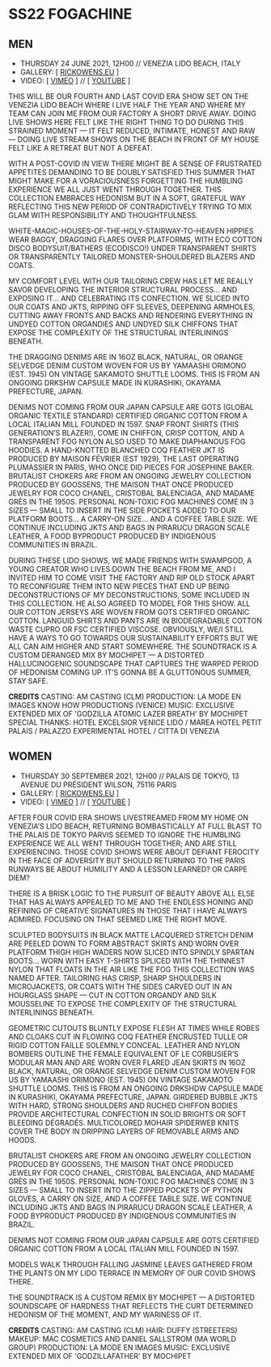 
# SS22 **FOGACHINE**

## MEN
- THURSDAY 24 JUNE 2021, 12H00 // VENEZIA LIDO BEACH, ITALY
- GALLERY: [ [RICKOWENS.EU](https://www.rickowens.eu/en/IT/collections/men-fogachine-ss22) ]
- VIDEO: [ [VIMEO](https://vimeo.com/568316588) ] // [ [YOUTUBE](https://www.youtube.com/watch?v=hwaaoofrwNo) ]

THIS WILL BE OUR FOURTH AND LAST COVID ERA SHOW SET ON THE VENEZIA LIDO BEACH WHERE I LIVE HALF THE YEAR AND WHERE MY TEAM CAN JOIN ME FROM OUR FACTORY A SHORT DRIVE AWAY. DOING LIVE SHOWS HERE FELT LIKE THE RIGHT THING TO DO DURING THIS STRAINED MOMENT — IT FELT REDUCED, INTIMATE, HONEST AND RAW — DOING LIVE STREAM SHOWS ON THE BEACH IN FRONT OF MY HOUSE FELT LIKE A RETREAT BUT NOT A DEFEAT.

WITH A POST-COVID IN VIEW THERE MIGHT BE A SENSE OF FRUSTRATED APPETITES DEMANDING TO BE DOUBLY SATISFIED THIS SUMMER THAT MIGHT MAKE FOR A VORACIOUSNESS FORGETTING THE HUMBLING EXPERIENCE WE ALL JUST WENT THROUGH TOGETHER. THIS COLLECTION EMBRACES HEDONISM BUT IN A SOFT, GRATEFUL WAY REFLECTING THIS NEW PERIOD OF CONTRADICTIVELY TRYING TO MIX GLAM WITH RESPONSIBILITY AND THOUGHTFULNESS.

WHITE-MAGIC-HOUSES-OF-THE-HOLY-STAIRWAY-TO-HEAVEN HIPPIES WEAR BAGGY, DRAGGING FLARES OVER PLATFORMS, WITH ECO COTTON DISCO BODYSUIT/BATHERS (ECODISCO!) UNDER TRANSPARENT SHIRTS OR TRANSPARENTLY TAILORED MONSTER-SHOULDERED BLAZERS AND COATS.

MY COMFORT LEVEL WITH OUR TAILORING CREW HAS LET ME REALLY SAVOR DEVELOPING THE INTERIOR STRUCTURAL PROCESS... AND EXPOSING IT... AND CELEBRATING ITS CONFECTION. WE SLICED INTO OUR COATS AND JKTS, RIPPING OFF SLEEVES, DEEPENING ARMHOLES, CUTTING AWAY FRONTS AND BACKS AND RENDERING EVERYTHING IN UNDYED COTTON ORGANDIES AND UNDYED SILK CHIFFONS THAT EXPOSE THE COMPLEXITY OF THE STRUCTURAL INTERLININGS BENEATH.

THE DRAGGING DENIMS ARE IN 16OZ BLACK, NATURAL, OR ORANGE SELVEDGE DENIM CUSTOM WOVEN FOR US BY YAMAASHI ORIMONO (EST. 1945) ON VINTAGE SAKAMOTO SHUTTLE LOOMS. THIS IS FROM AN ONGOING DRKSHW CAPSULE MADE IN KURASHIKI, OKAYAMA PREFECTURE, JAPAN.

DENIMS NOT COMING FROM OUR JAPAN CAPSULE ARE GOTS (GLOBAL ORGANIC TEXTILE STANDARD) CERTIFIED ORGANIC COTTON FROM A LOCAL ITALIAN MILL FOUNDED IN 1597.
SNAP FRONT SHIRTS (THIS GENERATION’S BLAZER!), COME IN CHIFFON, CRISP COTTON, AND A TRANSPARENT FOG NYLON ALSO USED TO MAKE DIAPHANOUS FOG HOODIES.
A HAND-KNOTTED BLANCHED COQ FEATHER JKT IS PRODUCED BY MAISON FÉVRIER (EST 1929), THE LAST OPERATING PLUMASSIER IN PARIS, WHO ONCE DID PIECES FOR JOSEPHINE BAKER.
BRUTALIST CHOKERS ARE FROM AN ONGOING JEWELRY COLLECTION PRODUCED BY GOOSSENS, THE MAISON THAT ONCE PRODUCED JEWELRY FOR COCO CHANEL, CRISTOBAL BALENCIAGA, AND MADAME GRÈS IN THE 1950S.
PERSONAL NON-TOXIC FOG MACHINES COME IN 3 SIZES — SMALL TO INSERT IN THE SIDE POCKETS ADDED TO OUR PLATFORM BOOTS... A CARRY-ON SIZE... AND A COFFEE TABLE SIZE.
WE CONTINUE INCLUDING JKTS AND BAGS IN PIRARUCU DRAGON SCALE LEATHER, A FOOD BYPRODUCT PRODUCED BY INDIGENOUS COMMUNITIES IN BRAZIL.

DURING THESE LIDO SHOWS, WE MADE FRIENDS WITH SWAMPGOD, A YOUNG CREATOR WHO LIVES DOWN THE BEACH FROM ME, AND I INVITED HIM TO COME VISIT THE FACTORY AND RIP OLD STOCK APART TO RECONFIGURE THEM INTO NEW PIECES THAT END UP BEING DECONSTRUCTIONS OF MY DECONSTRUCTIONS, SOME INCLUDED IN THIS COLLECTION. HE ALSO AGREED TO MODEL FOR THIS SHOW.
ALL OUR COTTON JERSEYS ARE WOVEN FROM GOTS CERTIFIED ORGANIC COTTON. LANGUID SHIRTS AND PANTS ARE IN BIODEGRADABLE COTTON WASTE CUPRO OR FSC CERTIFIED VISCOSE. OBVIOUSLY, WE/I STILL HAVE A WAYS TO GO TOWARDS OUR SUSTAINABILITY EFFORTS BUT WE ALL CAN AIM HIGHER AND START SOMEWHERE.
THE SOUNDTRACK IS A CUSTOM DERANGED MIX BY MOCHIPET — A DISTORTED HALLUCINOGENIC SOUNDSCAPE THAT CAPTURES THE WARPED PERIOD OF HEDONISM COMING UP. IT’S GONNA BE A GLUTTONOUS SUMMER, STAY SAFE.

**CREDITS**
CASTING: AM CASTING (CLM)
PRODUCTION: LA MODE EN IMAGES KNOW HOW PRODUCTIONS (VENICE)
MUSIC: EXCLUSIVE EXTENDED MIX OF 'GODZILLA ATOMIC LAZER BREATH' BY MOCHIPET
SPECIAL THANKS: HOTEL EXCELSIOR VENICE LIDO / MAREA HOTEL PETIT PALAIS / PALAZZO EXPERIMENTAL HOTEL / CITTA DI VENEZIA

## WOMEN
- THURSDAY 30 SEPTEMBER 2021, 12H00 // PALAIS DE TOKYO, 13 AVENUE DU PRÉSIDENT WILSON, 75116 PARIS
- GALLERY: [ [RICKOWENS.EU](https://www.rickowens.eu/en/IT/collections/women-fogachine-ss22) ]
- VIDEO: [ [VIMEO](https://vimeo.com/618869358) ] // [ [YOUTUBE](https://www.youtube.com/watch?v=JLmEfgTSJVc) ]

AFTER FOUR COVID ERA SHOWS LIVESTREAMED FROM MY HOME ON VENEZIA’S LIDO BEACH, RETURNING BOMBASTICALLY AT FULL BLAST TO THE PALAIS DE TOKYO PARVIS SEEMED TO IGNORE THE HUMBLING EXPERIENCE WE ALL WENT THROUGH TOGETHER; AND ARE STILL EXPERIENCING. THOSE COVID SHOWS WERE ABOUT DEFIANT FEROCITY IN THE FACE OF ADVERSITY BUT SHOULD RETURNING TO THE PARIS RUNWAYS BE ABOUT HUMILITY AND A LESSON LEARNED? OR CARPE DIEM? 

THERE IS A BRISK LOGIC TO THE PURSUIT OF BEAUTY ABOVE ALL ELSE THAT HAS ALWAYS APPEALED TO ME AND THE ENDLESS HONING AND REFINING OF CREATIVE SIGNATURES IN THOSE THAT I HAVE ALWAYS ADMIRED. FOCUSING ON THAT SEEMED LIKE THE RIGHT MOVE. 

SCULPTED BODYSUITS IN BLACK MATTE LACQUERED STRETCH DENIM ARE PEELED DOWN TO FORM ABSTRACT SKIRTS AND WORN OVER PLATFORM THIGH HIGH WADERS NOW SLICED INTO SPINDLY SPARTAN BOOTS... WORN WITH EASY T-SHIRTS SPLICED WITH THE THINNEST NYLON THAT FLOATS IN THE AIR LIKE THE FOG THIS COLLECTION WAS NAMED AFTER. 
TAILORING HAS CRISP, SHARP SHOULDERS IN MICROJACKETS, OR COATS WITH THE SIDES CARVED OUT IN AN HOURGLASS SHAPE — CUT IN COTTON ORGANDY AND SILK MOUSSELINE TO EXPOSE THE COMPLEXITY OF THE STRUCTURAL INTERLININGS BENEATH. 

GEOMETRIC CUTOUTS BLUNTLY EXPOSE FLESH AT TIMES WHILE ROBES AND CLOAKS CUT IN FLOWING COQ FEATHER ENCRUSTED TULLE OR RIGID COTTON FAILLE SOLEMNLY CONCEAL. 
LEATHER AND NYLON BOMBERS OUTLINE THE FEMALE EQUIVALENT OF LE CORBUSIER’S MODULAR MAN AND ARE WORN OVER FLARED JEAN SKIRTS IN 16OZ BLACK, NATURAL, OR ORANGE SELVEDGE DENIM CUSTOM WOVEN FOR US BY YAMAASHI ORIMONO (EST. 1945) ON VINTAGE SAKAMOTO SHUTTLE LOOMS. THIS IS FROM AN ONGOING DRKSHDW CAPSULE MADE IN KURASHIKI, OKAYAMA PREFECTURE, JAPAN. 
GIRDERED BUBBLE JKTS WITH HARD, STRONG SHOULDERS AND RUCHED CHIFFON BODIES PROVIDE ARCHITECTURAL CONFECTION IN SOLID BRIGHTS OR SOFT BLEEDING DÉGRADÉS. 
MULTICOLORED MOHAIR SPIDERWEB KNITS COVER THE BODY IN DRIPPING LAYERS OF REMOVABLE ARMS AND HOODS. 

BRUTALIST CHOKERS ARE FROM AN ONGOING JEWELRY COLLECTION PRODUCED BY GOOSSENS, THE MAISON THAT ONCE PRODUCED JEWELRY FOR COCO CHANEL, CRISTÓBAL BALENCIAGA, AND MADAME GRÈS IN THE 1950S. 
PERSONAL NON-TOXIC FOG MACHINES COME IN 3 SIZES — SMALL TO INSERT INTO THE ZIPPED POCKETS OF PYTHON GLOVES, A CARRY ON SIZE, AND A COFFEE TABLE SIZE. 
WE CONTINUE INCLUDING JKTS AND BAGS IN PIRARUCU DRAGON SCALE LEATHER, A FOOD BYPRODUCT PRODUCED BY INDIGENOUS COMMUNITIES IN BRAZIL. 

DENIMS NOT COMING FROM OUR JAPAN CAPSULE ARE GOTS CERTIFIED ORGANIC COTTON FROM A LOCAL ITALIAN MILL FOUNDED IN 1597. 

MODELS WALK THROUGH FALLING JASMINE LEAVES GATHERED FROM THE PLANTS ON MY LIDO TERRACE IN MEMORY OF OUR COVID SHOWS THERE. 

THE SOUNDTRACK IS A CUSTOM REMIX BY MOCHIPET — A DISTORTED SOUNDSCAPE OF HARDNESS THAT REFLECTS THE CURT DETERMINED HEDONISM OF THE MOMENT, AND MY WARINESS OF IT. 

**CREDITS**
CASTING: AM CASTING (CLM)
HAIR: DUFFY (STREETERS)
MAKEUP: MAC COSMETICS AND DANIEL SALLSTROM (MA WORLD GROUP)
PRODUCTION: LA MODE EN IMAGES
MUSIC: EXCLUSIVE EXTENDED MIX OF 'GODZILLAFATHER' BY MOCHIPET
